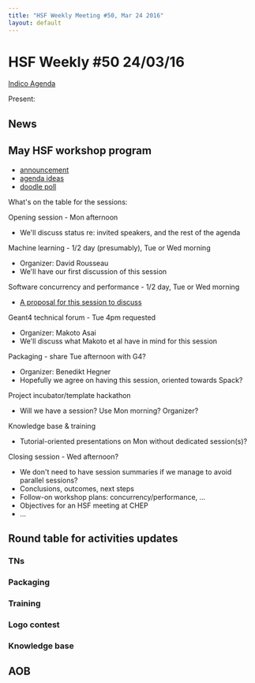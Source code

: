 ```yaml
---
title: "HSF Weekly Meeting #50, Mar 24 2016"
layout: default
---
```


# HSF Weekly #50 24/03/16

[Indico Agenda](https://indico.cern.ch/event/514104/)

Present: 

## News


## May HSF workshop program

- [announcement](http://hepsoftwarefoundation.org/events/2016/03/04/Workshop.html)
- [agenda ideas](https://docs.google.com/document/d/1IDVf860BB_qujt9EmsuxjO8Kv13sf5WhOtg9DV_4DGM/edit#heading=h.5bohc0jagg57)
- [doodle poll](http://doodle.com/poll/8hpxredhnci2i8xh)

What's on the table for the sessions:

Opening session - Mon afternoon

- We'll discuss status re: invited speakers, and the rest of the agenda

Machine learning - 1/2 day (presumably), Tue or Wed morning

- Organizer: David Rousseau
- We'll have our first discussion of this session

Software concurrency and performance - 1/2 day, Tue or Wed morning

- [A proposal for this session to discuss](https://docs.google.com/document/d/1IwY3EiTuCkUI_YXcq7-N265MzA-5iJpl87bR22vfmk0/edit?usp=sharing)

Geant4 technical forum - Tue 4pm requested

- Organizer: Makoto Asai
- We'll discuss what Makoto et al have in mind for this session

Packaging - share Tue afternoon with G4?

- Organizer: Benedikt Hegner
- Hopefully we agree on having this session, oriented towards Spack?

Project incubator/template hackathon

- Will we have a session? Use Mon morning? Organizer?

Knowledge base & training

- Tutorial-oriented presentations on Mon without dedicated session(s)? 

Closing session - Wed afternoon?

- We don't need to have session summaries if we manage to avoid parallel sessions?
- Conclusions, outcomes, next steps
- Follow-on workshop plans: concurrency/performance, ...
- Objectives for an HSF meeting at CHEP
- ...

## Round table for activities updates

### TNs

### Packaging

### Training 

### Logo contest 

### Knowledge base

## AOB
